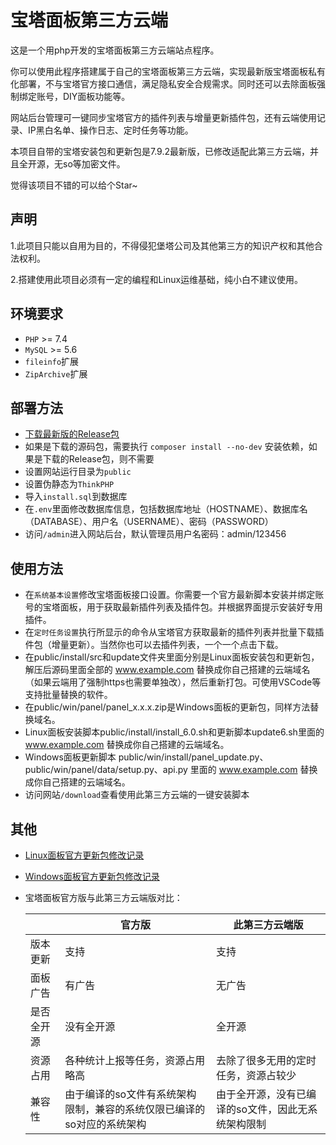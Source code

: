 # 宝塔面板第三方云端
这是一个用php开发的宝塔面板第三方云端站点程序。

你可以使用此程序搭建属于自己的宝塔面板第三方云端，实现最新版宝塔面板私有化部署，不与宝塔官方接口通信，满足隐私安全合规需求。同时还可以去除面板强制绑定账号，DIY面板功能等。

网站后台管理可一键同步宝塔官方的插件列表与增量更新插件包，还有云端使用记录、IP黑白名单、操作日志、定时任务等功能。

本项目自带的宝塔安装包和更新包是7.9.2最新版，已修改适配此第三方云端，并且全开源，无so等加密文件。

觉得该项目不错的可以给个Star~

## 声明

1.此项目只能以自用为目的，不得侵犯堡塔公司及其他第三方的知识产权和其他合法权利。

2.搭建使用此项目必须有一定的编程和Linux运维基础，纯小白不建议使用。

## 环境要求

* `PHP` >= 7.4
* `MySQL` >= 5.6
* `fileinfo`扩展
* `ZipArchive`扩展

## 部署方法

- [下载最新版的Release包](https://github.com/flucont/btcloud/releases)
- 如果是下载的源码包，需要执行 `composer install --no-dev` 安装依赖，如果是下载的Release包，则不需要
- 设置网站运行目录为`public`
- 设置伪静态为`ThinkPHP`
- 导入`install.sql`到数据库
- 在`.env`里面修改数据库信息，包括数据库地址（HOSTNAME）、数据库名（DATABASE）、用户名（USERNAME）、密码（PASSWORD）
- 访问`/admin`进入网站后台，默认管理员用户名密码：admin/123456

## 使用方法

- 在`系统基本设置`修改宝塔面板接口设置。你需要一个官方最新脚本安装并绑定账号的宝塔面板，用于获取最新插件列表及插件包。并根据界面提示安装好专用插件。
- 在`定时任务设置`执行所显示的命令从宝塔官方获取最新的插件列表并批量下载插件包（增量更新）。当然你也可以去插件列表，一个一个点击下载。
- 在public/install/src和update文件夹里面分别是Linux面板安装包和更新包，解压后源码里面全部的 www.example.com 替换成你自己搭建的云端域名（如果云端用了强制https也需要单独改），然后重新打包。可使用VSCode等支持批量替换的软件。
- 在public/win/panel/panel_x.x.x.zip是Windows面板的更新包，同样方法替换域名。
- Linux面板安装脚本public/install/install_6.0.sh和更新脚本update6.sh里面的 www.example.com 替换成你自己搭建的云端域名。
- Windows面板更新脚本 public/win/install/panel_update.py、public/win/panel/data/setup.py、api.py 里面的 www.example.com 替换成你自己搭建的云端域名。
- 访问网站`/download`查看使用此第三方云端的一键安装脚本

## 其他

- [Linux面板官方更新包修改记录](./wiki/update.md)

- [Windows面板官方更新包修改记录](./wiki/updatewin.md)

- 宝塔面板官方版与此第三方云端版对比：

  |            | 官方版                                                       | 此第三方云端版                                     |
  | ---------- | ------------------------------------------------------------ | -------------------------------------------------- |
  | 版本更新   | 支持                                                         | 支持                                               |
  | 面板广告   | 有广告                                                       | 无广告                                             |
  | 是否全开源 | 没有全开源                                                   | 全开源                                             |
  | 资源占用   | 各种统计上报等任务，资源占用略高                             | 去除了很多无用的定时任务，资源占较少               |
  | 兼容性     | 由于编译的so文件有系统架构限制，兼容的系统仅限已编译的so对应的系统架构 | 由于全开源，没有已编译的so文件，因此无系统架构限制 |
  
  
